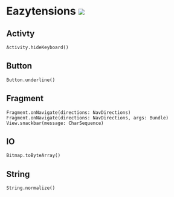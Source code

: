 Eazytensions [![](https://jitpack.io/v/Pierry/Eazytensions.svg)](https://jitpack.io/#Pierry/Eazytensions)
===

## Activty

    Activity.hideKeyboard()

## Button

    Button.underline()

## Fragment

    Fragment.onNavigate(directions: NavDirections)
    Fragment.onNavigate(directions: NavDirections, args: Bundle)
    View.snackbar(message: CharSequence)

## IO

    Bitmap.toByteArray()

## String

    String.normalize()

